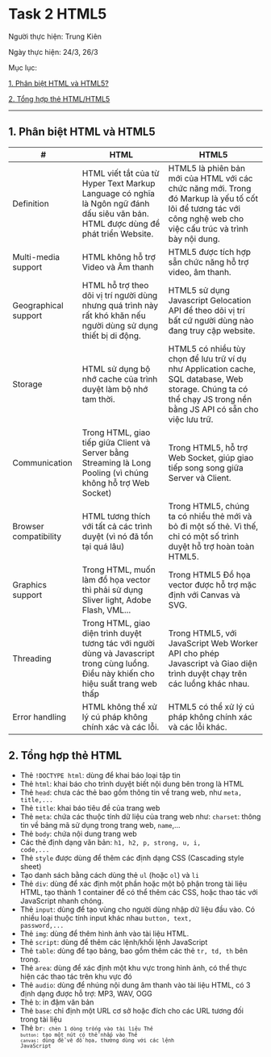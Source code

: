 # Task 2 HTML5

Người thực hiện: Trung Kiên

Ngày thực hiện: 24/3, 26/3


Mục lục:

[1. Phân biệt HTML và HTML5?](#html1)

[2. Tổng hợp thẻ HTML/HTML5](#html2)

--------

## 1. Phân biệt HTML và HTML5 <a name="html1"/>

| # | HTML | HTML5 |
|---|---|---|
| Definition | HTML viết tắt của từ Hyper Text Markup Language có nghĩa là Ngôn ngữ đánh dấu siêu văn bản. HTML được dùng để phát triển Website.	| HTML5 là phiên bản mới của HTML với các chức năng mới. Trong đó Markup là yếu tố cốt lõi để tương tác với công nghệ web cho việc cấu trúc và trình bày nội dung. |
| Multi-media support	| HTML không hỗ trợ Video và Âm thanh |	HTML5 được tích hợp sẵn chức năng hỗ trợ video, âm thanh. |
| Geographical support | HTML hỗ trợ theo dõi vị trí người dùng nhưng quá trình này rất khó khăn nếu người dùng sử dụng thiết bị di động. |	HTML5 sử dụng Javascript Gelocation API để theo dõi vị trí bất cứ người dùng nào đang truy cập website. |
| Storage	| HTML sử dụng bộ nhớ cache của trình duyệt làm bộ nhớ tam thời. | HTML5 có nhiều tùy chọn để lưu trữ ví dụ như Application cache, SQL database, Web storage. Chúng ta có thể chạy JS trong nền bằng JS API có sẵn cho việc lưu trữ. |
| Communication | Trong HTML, giao tiếp giữa Client và Server bằng Streaming là Long Pooling (vì chúng không hỗ trợ Web Socket) | Trong HTML5, hỗ trợ Web Socket, giúp giao tiếp song song giữa Server và Client. |
| Browser compatibility | HTML tương thích với tất cả các trình duyệt (vì nó đã tồn tại quá lâu) | Trong HTML5, chúng ta có nhiều thẻ mới và bỏ đi một số thẻ. Vì thế, chỉ có một số trình duyệt hỗ trợ hoàn toàn HTML5. |
| Graphics support | Trong HTML, muốn làm đồ họa vector thì phải sử dụng Sliver light, Adobe Flash, VML... | Trong HTML5 Đồ họa vector được hỗ trợ mặc định với Canvas và SVG. |
| Threading | Trong HTML, giao diện trình duyệt tương tác với người dùng và Javascript trong cùng luồng. Điều này khiến cho hiệu suất trang web thấp | Trong HTML5, với JavaScript Web Worker API cho phép Javascript và Giao diện trình duyệt chạy trên các luồng khác nhau. | 
| Error handling | HTML không thể xử lý cú pháp không chính xác và các lỗi. | HTML5 có thể xử lý cú pháp không chính xác và các lỗi khác. |


## 2. Tổng hợp thẻ HTML <a name="html2"/>

- Thẻ <code>!DOCTYPE html</code>: dùng để khai báo loại tập tin
- Thẻ <code>html</code>: khai báo cho trình duyệt biết nội dung bên trong là HTML
- Thẻ <code>head</code>: chưa các thẻ bao gồm thông tin về trang web, như <code>meta, title,...</code>
- Thẻ <code>title</code>: khai báo tiêu đề của trang web
- Thẻ <code>meta</code>: chứa các thuộc tính dữ liệu của trang web như: <code>charset</code>: thông tin về bảng mã sử dụng trong trang web, <code>name</code>,...
- Thẻ <code>body</code>: chứa nội dung trang web
- Các thẻ định dạng văn bản: <code>h1, h2, p, strong, u, i, code,...</code>
- Thẻ <code>style</code> được dùng để thêm các định dạng CSS (Cascading style sheet)
- Tạo danh sách bằng cách dùng thẻ <code>ul</code> (hoặc <code>ol</code>) và <code>li</code> 
- Thẻ <code>div</code>: dùng để xác định một phần hoặc một bộ phận trong tài liệu HTML, tạo thành 1 container để có thể thêm các CSS, hoặc thao tác với JavaScript nhanh chóng.
- Thẻ <code>input</code>: dùng để tạo vùng cho người dùng nhập dữ liệu đầu vào. Có nhiều loại thuộc tính input khác nhau <code>button, text, password,...</code>
- Thẻ <code>img</code>: dùng để thêm hình ảnh vào tài liệu HTML.
- Thẻ <code>script</code>: dùng để thêm các lệnh/khối lệnh JavaScript
- Thẻ <code>table</code>: dùng để tạo bảng, bao gồm thêm các thẻ <code>tr, td, th</code> bên trong.
- Thẻ <code>area</code>: dùng để xác định một khu vực trong hình ảnh, có thể thực hiện các thao tác trên khu vực đó
- Thẻ <code>audio</code>: dùng để nhúng nội dung âm thanh vào tài liệu HTML, có 3 định dạng được hỗ trợ: MP3, WAV, OGG
- Thẻ <code>b</code>: in đậm văn bản
- Thẻ <code>base</code>: chỉ định một URL cơ sở hoặc đích cho các URL tương đối trong tài liệu
- Thẻ <code>br<code>: chèn 1 dòng trống vào tài liệu
  Thẻ <code>button</code>: tạo một nút có thể nhấp vào
  Thẻ <code>canvas</code>: dùng để vẽ đồ họa, thường dùng với các lệnh JavaScript
